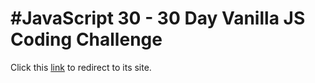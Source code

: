 # #JavaScript 30 - 30 Day Vanilla JS Coding Challenge

Click this [link](https://javascript30.com/) to redirect to its site.

